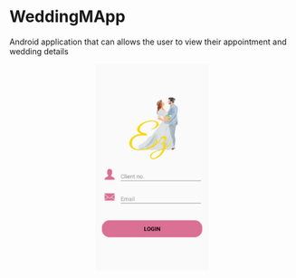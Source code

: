 # WeddingMApp
Android application that can allows the user to view their appointment and wedding details

<div align='center'>
   <img align="center" alt="coding" width="200" src="WeddingMApp/preview.jpg" href="https://www.youtube.com/watch?v=be2YRm5VD3I"><br/>
</div>
